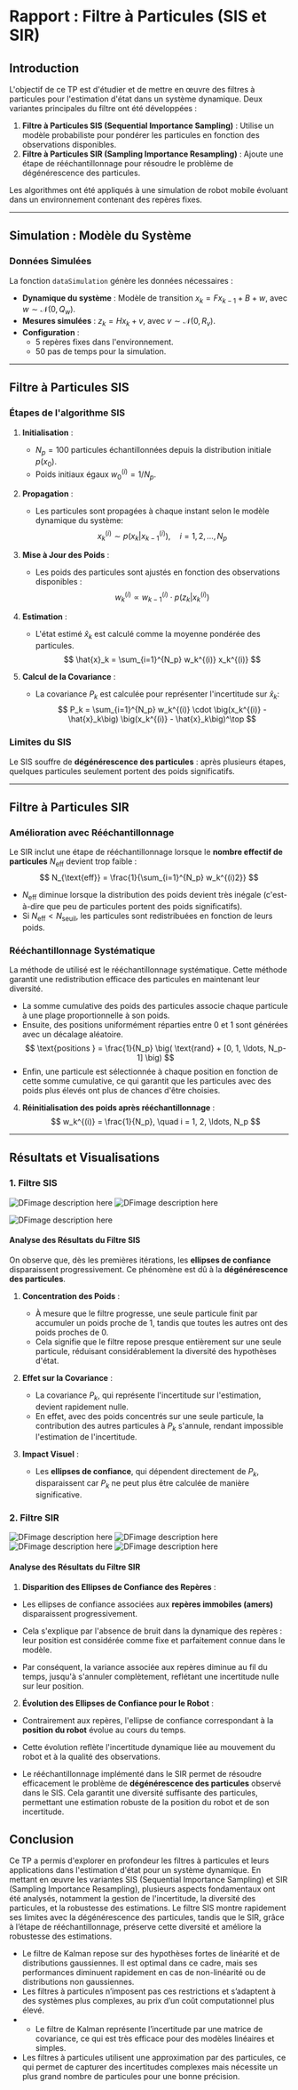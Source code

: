 

# Rapport : Filtre à Particules (SIS et SIR)

## **Introduction**
L'objectif de ce TP est d'étudier et de mettre en œuvre des filtres à particules pour l'estimation d'état dans un système dynamique. Deux variantes principales du filtre ont été développées :
1. **Filtre à Particules SIS (Sequential Importance Sampling)** : Utilise un modèle probabiliste pour pondérer les particules en fonction des observations disponibles.
2. **Filtre à Particules SIR (Sampling Importance Resampling)** : Ajoute une étape de rééchantillonnage pour résoudre le problème de dégénérescence des particules.

Les algorithmes ont été appliqués à une simulation de robot mobile évoluant dans un environnement contenant des repères fixes.

---

## **Simulation : Modèle du Système**

### **Données Simulées**
La fonction `dataSimulation` génère les données nécessaires :
- **Dynamique du système** : Modèle de transition $x_k = F x_{k-1} + B + w$, avec $w \sim \mathcal{N}(0, Q_w)$.
- **Mesures simulées** : $z_k = H x_k + v$, avec $v \sim \mathcal{N}(0, R_v)$.
- **Configuration** :
  - 5 repères fixes dans l'environnement.
  - 50 pas de temps pour la simulation.

---

## **Filtre à Particules SIS**

### **Étapes de l'algorithme SIS**
1. **Initialisation** :
   - $N_p = 100$ particules échantillonnées depuis la distribution initiale $p(x_0)$.
   - Poids initiaux égaux $w_0^{(i)} = 1/N_p$.
   
2. **Propagation** :
   - Les particules sont propagées à chaque instant selon le modèle dynamique du système:
   $$
   x_k^{(i)} \sim p(x_k | x_{k-1}^{(i)}), \quad i = 1, 2, \ldots, N_p
   $$

3. **Mise à Jour des Poids** :
   - Les poids des particules sont ajustés en fonction des observations disponibles :
     $$
     w_k^{(i)} \propto w_{k-1}^{(i)} \cdot p(z_k | x_k^{(i)})
     $$

4. **Estimation** :
   - L'état estimé $\hat{x}_k$ est calculé comme la moyenne pondérée des particules.
  $$
  \hat{x}_k = \sum_{i=1}^{N_p} w_k^{(i)} x_k^{(i)}
  $$

5. **Calcul de la Covariance** :
   - La covariance $P_k$ est calculée pour représenter l'incertitude sur $\hat{x}_k$:
  $$
  P_k = \sum_{i=1}^{N_p} w_k^{(i)} \cdot \big(x_k^{(i)} - \hat{x}_k\big) \big(x_k^{(i)} - \hat{x}_k\big)^\top
  $$

### **Limites du SIS**
Le SIS souffre de **dégénérescence des particules** : après plusieurs étapes, quelques particules seulement portent des poids significatifs.

---

## **Filtre à Particules SIR**

### **Amélioration avec Rééchantillonnage**
Le SIR inclut une étape de rééchantillonnage lorsque le **nombre effectif de particules** $N_{\text{eff}}$ devient trop faible :
$$
N_{\text{eff}} = \frac{1}{\sum_{i=1}^{N_p} w_k^{(i)2}}
$$
- $N_{\text{eff}}$​ diminue lorsque la distribution des poids devient très inégale (c'est-à-dire que peu de particules portent des poids significatifs).
- Si $N_{\text{eff}} < N_{\text{seuil}}$, les particules sont redistribuées en fonction de leurs poids.

### **Rééchantillonnage Systématique**
La méthode de utilisé est le rééchantillonnage systématique. Cette méthode garantit une redistribution efficace des particules en maintenant leur diversité.
- La somme cumulative des poids des particules associe chaque particule à une plage proportionnelle à son poids. 
- Ensuite, des positions uniformément réparties entre 0 et 1 sont générées avec un décalage aléatoire. 
$$
\text{positions } = \frac{1}{N_p} \big( \text{rand} + [0, 1, \ldots, N_p-1] \big)
$$
- Enfin, une particule est sélectionnée à chaque position en fonction de cette somme cumulative, ce qui garantit que les particules avec des poids plus élevés ont plus de chances d'être choisies.

4. **Réinitialisation des poids après rééchantillonnage** :
$$
w_k^{(i)} = \frac{1}{N_p}, \quad i = 1, 2, \ldots, N_p
$$
---

## **Résultats et Visualisations**

### **1. Filtre SIS**
![DFimage description here](https://github.com/Axelado/mes_markdows/blob/images/SIS%20K1.png?raw=true)
![DFimage description here](https://github.com/Axelado/mes_markdows/blob/images/SIS%20K10.png?raw=true)

![DFimage description here](https://github.com/Axelado/mes_markdows/blob/images/SIS%20K25.png?raw=true)

#### **Analyse des Résultats du Filtre SIS**
On observe que, dès les premières itérations, les **ellipses de confiance** disparaissent progressivement. Ce phénomène est dû à la **dégénérescence des particules**. 
1. **Concentration des Poids** :
   - À mesure que le filtre progresse, une seule particule finit par accumuler un poids proche de $1$, tandis que toutes les autres ont des poids proches de $0$.
   - Cela signifie que le filtre repose presque entièrement sur une seule particule, réduisant considérablement la diversité des hypothèses d'état.

2. **Effet sur la Covariance** :
   - La covariance $P_k$, qui représente l'incertitude sur l'estimation, devient rapidement nulle.
   - En effet, avec des poids concentrés sur une seule particule, la contribution des autres particules à $P_k$ s'annule, rendant impossible l'estimation de l'incertitude.

3. **Impact Visuel** :
   - Les **ellipses de confiance**, qui dépendent directement de $P_k$, disparaissent car $P_k$ ne peut plus être calculée de manière significative.



### **2. Filtre SIR**

![DFimage description here](https://github.com/Axelado/mes_markdows/blob/images/SIR%20K1.png?raw=true)
![DFimage description here](https://github.com/Axelado/mes_markdows/blob/images/SIR%20K10.png?raw=true)
![DFimage description here](https://github.com/Axelado/mes_markdows/blob/images/SIR%20K25.png?raw=true)
![DFimage description here](https://github.com/Axelado/mes_markdows/blob/images/SIR%20K50.png?raw=true)

#### **Analyse des Résultats du Filtre SIR**

1. **Disparition des Ellipses de Confiance des Repères** :

- Les ellipses de confiance associées aux **repères immobiles (amers)** disparaissent progressivement.

- Cela s'explique par l'absence de bruit dans la dynamique des repères : leur position est considérée comme fixe et parfaitement connue dans le modèle.

- Par conséquent, la variance associée aux repères diminue au fil du temps, jusqu'à s'annuler complètement, reflétant une incertitude nulle sur leur position.

2. **Évolution des Ellipses de Confiance pour le Robot** :

- Contrairement aux repères, l'ellipse de confiance correspondant à la **position du robot** évolue au cours du temps.

- Cette évolution reflète l'incertitude dynamique liée au mouvement du robot et à la qualité des observations.

- Le rééchantillonnage implémenté dans le SIR permet de résoudre efficacement le problème de **dégénérescence des particules** observé dans le SIS. Cela garantit une diversité suffisante des particules, permettant une estimation robuste de la position du robot et de son incertitude.


## **Conclusion**
Ce TP a permis d'explorer en profondeur les filtres à particules et leurs applications dans l'estimation d'état pour un système dynamique. En mettant en œuvre les variantes SIS (Sequential Importance Sampling) et SIR (Sampling Importance Resampling), plusieurs aspects fondamentaux ont été analysés, notamment la gestion de l'incertitude, la diversité des particules, et la robustesse des estimations.
Le filtre SIS montre rapidement ses limites avec la dégénérescence des particules, tandis que le SIR, grâce à l’étape de rééchantillonnage, préserve cette diversité et améliore la robustesse des estimations.

-   Le filtre de Kalman repose sur des hypothèses fortes de linéarité et de distributions gaussiennes. Il est optimal dans ce cadre, mais ses performances diminuent rapidement en cas de non-linéarité ou de distributions non gaussiennes.
-   Les filtres à particules n’imposent pas ces restrictions et s’adaptent à des systèmes plus complexes, au prix d’un coût computationnel plus élevé.
- -   Le filtre de Kalman représente l’incertitude par une matrice de covariance, ce qui est très efficace pour des modèles linéaires et simples.
-   Les filtres à particules utilisent une approximation par des particules, ce qui permet de capturer des incertitudes complexes mais nécessite un plus grand nombre de particules pour une bonne précision.
<!--stackedit_data:
eyJoaXN0b3J5IjpbMTUwNTM2MDgxMywxNTMzODk2MzE4LC02Nj
k4NTAzMjAsMTg2NzgwNzU4LDEyMzQ1MzMwMjUsLTUwNjY0NzQ0
OCw2MDE0MTU0MDksMjA1OTM3Mzk3NCwtNTUzNzYxODQwLDE4ND
M4MTY2NzgsLTE5ODQ2MjAyMjMsNzg1NzU2NTE1LDEwNDczMTk5
NjVdfQ==
-->